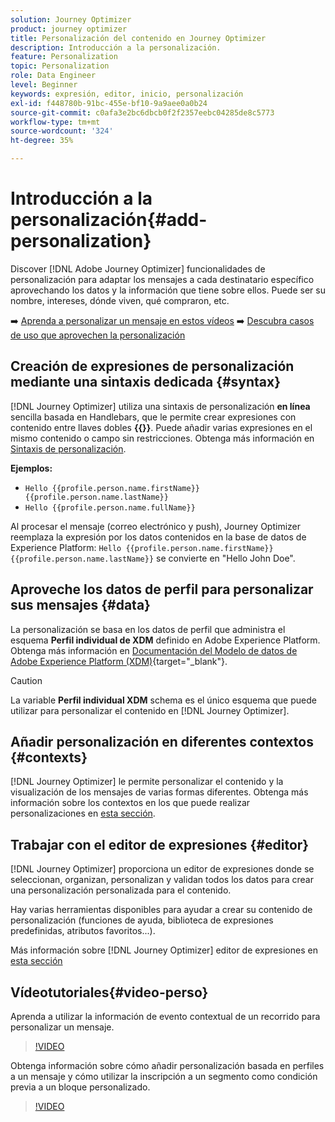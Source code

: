 ```yaml
---
solution: Journey Optimizer
product: journey optimizer
title: Personalización del contenido en Journey Optimizer
description: Introducción a la personalización.
feature: Personalization
topic: Personalization
role: Data Engineer
level: Beginner
keywords: expresión, editor, inicio, personalización
exl-id: f448780b-91bc-455e-bf10-9a9aee0a0b24
source-git-commit: c0afa3e2bc6dbcb0f2f2357eebc04285de8c5773
workflow-type: tm+mt
source-wordcount: '324'
ht-degree: 35%

---
```


# Introducción a la personalización{#add-personalization}

Discover [!DNL Adobe Journey Optimizer] funcionalidades de personalización para adaptar los mensajes a cada destinatario específico aprovechando los datos y la información que tiene sobre ellos. Puede ser su nombre, intereses, dónde viven, qué compraron, etc.

➡️ [Aprenda a personalizar un mensaje en estos vídeos](#video-perso)
➡️ [Descubra casos de uso que aprovechen la personalización](personalization-use-case.md)

## Creación de expresiones de personalización mediante una sintaxis dedicada {#syntax}

[!DNL Journey Optimizer] utiliza una sintaxis de personalización **en línea** sencilla basada en Handlebars, que le permite crear expresiones con contenido entre llaves dobles **{{}}**. Puede añadir varias expresiones en el mismo contenido o campo sin restricciones. Obtenga más información en [Sintaxis de personalización](personalization-syntax.md).

**Ejemplos:**

* `Hello {{profile.person.name.firstName}} {{profile.person.name.lastName}}`
* `Hello {{profile.person.name.fullName}}`

Al procesar el mensaje (correo electrónico y push), Journey Optimizer reemplaza la expresión por los datos contenidos en la base de datos de Experience Platform:  `Hello {{profile.person.name.firstName}} {{profile.person.name.lastName}}` se convierte en &quot;Hello John Doe&quot;.

## Aproveche los datos de perfil para personalizar sus mensajes {#data}

La personalización se basa en los datos de perfil que administra el esquema **Perfil individual de XDM** definido en Adobe Experience Platform. Obtenga más información en [Documentación del Modelo de datos de Adobe Experience Platform (XDM)](https://experienceleague.adobe.com/docs/experience-platform/xdm/home.html?lang=es){target="_blank"}.

>[!CAUTION]
>La variable **Perfil individual XDM** schema es el único esquema que puede utilizar para personalizar el contenido en [!DNL Journey Optimizer].

## Añadir personalización en diferentes contextos {#contexts}

[!DNL Journey Optimizer] le permite personalizar el contenido y la visualización de los mensajes de varias formas diferentes. Obtenga más información sobre los contextos en los que puede realizar personalizaciones en [esta sección](personalization-contexts.md).

## Trabajar con el editor de expresiones {#editor}

[!DNL Journey Optimizer] proporciona un editor de expresiones donde se seleccionan, organizan, personalizan y validan todos los datos para crear una personalización personalizada para el contenido.

Hay varias herramientas disponibles para ayudar a crear su contenido de personalización (funciones de ayuda, biblioteca de expresiones predefinidas, atributos favoritos...).

Más información sobre [!DNL Journey Optimizer] editor de expresiones en [esta sección](personalization-build-expressions.md)

## Vídeotutoriales{#video-perso}

Aprenda a utilizar la información de evento contextual de un recorrido para personalizar un mensaje.

>[!VIDEO](https://video.tv.adobe.com/v/334165?quality=12)

Obtenga información sobre cómo añadir personalización basada en perfiles a un mensaje y cómo utilizar la inscripción a un segmento como condición previa a un bloque personalizado.

>[!VIDEO](https://video.tv.adobe.com/v/334078?quality=12)

